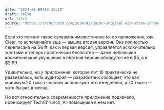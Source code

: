 ```yaml
---
date: "2024-01-09T12:15:29"
draft: False
url: /4574
source: "https://techcrunch.com/2024/01/08/an-original-app-store-innovator-clear-relaunches-its-swipeable-to-do-list-app-with-in-app-perks/"
---
```


Если кто помнит такое суперминималистичное to-do приложение, как Clear, то вспоминайте еще — вышла вторая версия. Она полностью переписана на Swift, как и первая версия, управляется исключительно жестами и теперь практически бесплатна — даже небольшие косметические улучшения в платной версии обойдутся не в $5, а в $2.99.

Удивительно, но у приложения, которое лет 10 практически не развивалось, есть аудитория — разработчик сообщает, что как минимум 20 тысяч человек используют его ежедневно, и 70 тысяч — хотя бы раз в месяц.

Но вот относительно современности приложение подкачало, иронизирует TechChrunch, AI-помощника в нем нет.
